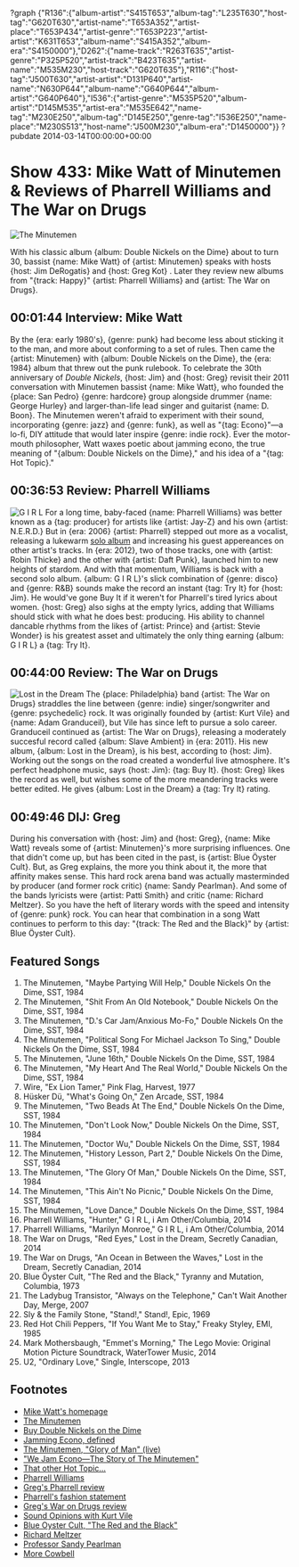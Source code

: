 ?graph {"R136":{"album-artist":"S415T653","album-tag":"L235T630","host-tag":"G620T630","artist-name":"T653A352","artist-place":"T653P434","artist-genre":"T653P223","artist-artist":"K631T653","album-name":"S415A352","album-era":"S4150000"},"D262":{"name-track":"R263T635","artist-genre":"P325P520","artist-track":"B423T635","artist-name":"M535M230","host-track":"G620T635"},"R116":{"host-tag":"J500T630","artist-artist":"D131P640","artist-name":"N630P644","album-name":"G640P644","album-artist":"G640P640"},"I536":{"artist-genre":"M535P520","album-artist":"D145M535","artist-era":"M535E642","name-tag":"M230E250","album-tag":"D145E250","genre-tag":"I536E250","name-place":"M230S513","host-name":"J500M230","album-era":"D1450000"}}
?pubdate 2014-03-14T00:00:00+00:00

# Show 433: Mike Watt of Minutemen & Reviews of Pharrell Williams and The War on Drugs

![The Minutemen](http://static.soundopinions.org/images/2014/theminutemen_web.jpg)

With his classic album {album: Double Nickels on the Dime} about to turn 30, bassist {name: Mike Watt} of {artist: Minutemen} speaks with hosts {host: Jim DeRogatis} and {host: Greg Kot} . Later they review new albums from "{track: Happy}" {artist: Pharrell Williams} and {artist: The War on Drugs}.

## 00:01:44 Interview: Mike Watt

By the {era: early 1980's}, {genre: punk} had become less about sticking it to the man, and more about conforming to a set of rules. Then came the {artist: Minutemen} with {album: Double Nickels on the Dime}, the {era: 1984} album that threw out the punk rulebook. To celebrate the 30th anniversary of *Double Nickels*, {host: Jim} and {host: Greg} revisit their 2011 conversation with Minutemen bassist {name: Mike Watt}, who founded the {place: San Pedro} {genre: hardcore} group alongside drummer {name: George Hurley} and larger-than-life lead singer and guitarist {name: D. Boon}. The Minutemen weren't afraid to experiment with their sound, incorporating {genre: jazz} and {genre: funk}, as well as "{tag: Econo}"—a lo-fi, DIY attitude that would later inspire {genre: indie rock}. Ever the motor-mouth philosopher, Watt waxes poetic about jamming econo, the true meaning of "{album: Double Nickels on the Dime}," and his idea of a "{tag: Hot Topic}."

## 00:36:53 Review: Pharrell Williams
![G I R L](//static.soundopinions.org/images/pharrell-girl.jpg)
For a long time, baby-faced {name: Pharrell Williams} was better known as a {tag: producer} for artists like {artist: Jay-Z} and his own {artist: N.E.R.D.} But in {era: 2006} {artist: Pharrell} stepped out more as a vocalist, releasing a lukewarm [solo album](show/35) and increasing his guest appereances on other artist's tracks. In {era: 2012}, two of those tracks, one with {artist: Robin Thicke} and the other with {artist: Daft Punk}, launched him to new heights of stardom. And with that momentum, Williams is back with a second solo album. {album: G I R L}'s slick combination of {genre: disco} and {genre: R&B} sounds make the record an instant {tag: Try It} for {host: Jim}. He would've gone Buy It if it weren't for Pharrell's tired lyrics about women. {host: Greg} also sighs at the empty lyrics, adding that Williams should stick with what he does best: producing. His ability to channel dancable rhythms from the likes of {artist: Prince} and {artist: Stevie Wonder} is his greatest asset and ultimately the only thing earning {album: G I R L} a {tag: Try It}. 


## 00:44:00 Review: The War on Drugs
![Lost in the Dream](http://is2.mzstatic.com/image/thumb/Music/v4/d8/4c/94/d84c9481-9f5c-80b9-4f1d-74d1451751c1/source/600x600bb.jpg "282078681/765568650")
The {place: Philadelphia} band {artist: The War on Drugs} straddles the line between {genre: indie} singer/songwriter and {genre: psychedelic} rock. It was originally founded by {artist: Kurt Vile} and {name: Adam Granduceil}, but Vile has since left to pursue a solo career. Granduceil continued as {artist: The War on Drugs}, releasing a  moderately succesful record called {album: Slave Ambient} in {era: 2011}. His new album, {album: Lost in the Dream}, is his best, according to {host: Jim}. Working out the songs on the road created a wonderful live atmosphere. It's perfect headphone music, says {host: Jim}:  {tag: Buy It}. {host: Greg} likes the record as well, but wishes some of the more meandering tracks were better edited. He gives {album: Lost in the Dream} a {tag: Try It} rating.


## 00:49:46 DIJ: Greg
During his conversation with {host: Jim} and {host: Greg}, {name: Mike Watt} reveals some of {artist: Minutemen}'s more surprising influences. One that didn't come up, but has been cited in the past, is {artist: Blue Öyster Cult}. But, as Greg explains, the more you think about it, the more that affinity makes sense. This hard rock arena band was actually masterminded by producer (and former rock critic) {name: Sandy Pearlman}. And some of the bands lyricists were {artist: Patti Smith} and critic {name: Richard Meltzer}. So you have the heft of literary words with the speed and intensity of {genre: punk} rock. You can hear that combination in a song Watt continues to perform to this day: "{track: The Red and the Black}" by {artist: Blue Öyster Cult}.

## Featured Songs
1. The Minutemen, "Maybe Partying Will Help," Double Nickels On the Dime, SST, 1984
1. The Minutemen, "Shit From An Old Notebook," Double Nickels On the Dime, SST, 1984
1. The Minutemen, "D.'s Car Jam/Anxious Mo-Fo," Double Nickels On the Dime, SST, 1984
1. The Minutemen, "Political Song For Michael Jackson To Sing," Double Nickels On the Dime, SST, 1984
1. The Minutemen, "June 16th," Double Nickels On the Dime, SST, 1984
1. The Minutemen, "My Heart And The Real World," Double Nickels On the Dime, SST, 1984
1. Wire, "Ex Lion Tamer," Pink Flag, Harvest, 1977
1. Hüsker Dü, "What's Going On," Zen Arcade, SST, 1984
1. The Minutemen, "Two Beads At The End," Double Nickels On the Dime, SST, 1984
1. The Minutemen, "Don't Look Now," Double Nickels On the Dime, SST, 1984
1. The Minutemen, "Doctor Wu," Double Nickels On the Dime, SST, 1984
1. The Minutemen, "History Lesson, Part 2," Double Nickels On the Dime, SST, 1984
1. The Minutemen, "The Glory Of Man," Double Nickels On the Dime, SST, 1984
1. The Minutemen, "This Ain't No Picnic," Double Nickels On the Dime, SST, 1984
1. The Minutemen, "Love Dance," Double Nickels On the Dime, SST, 1984
1. Pharrell Williams, "Hunter," G  I  R  L, i Am Other/Columbia, 2014
1. Pharrell Williams, "Marilyn Monroe," G  I  R  L, i Am Other/Columbia, 2014
1. The War on Drugs, "Red Eyes," Lost in the Dream, Secretly Canadian, 2014
1. The War on Drugs, "An Ocean in Between the Waves," Lost in the Dream, Secretly Canadian, 2014
1. Blue Öyster Cult, "The Red and the Black," Tyranny and Mutation, Columbia, 1973
1. The Ladybug Transistor, "Always on the Telephone," Can't Wait Another Day, Merge, 2007
1. Sly & the Family Stone, "Stand!," Stand!, Epic, 1969
1. Red Hot Chili Peppers, "If You Want Me to Stay," Freaky Styley, EMI, 1985
1. Mark Mothersbaugh, "Emmet's Morning," The Lego Movie: Original Motion Picture Soundtrack, WaterTower Music, 2014
1. U2, "Ordinary Love," Single, Interscope, 2013

## Footnotes
- [Mike Watt's homepage](http://www.hootpage.com/)
- [The Minutemen](http://www.allmusic.com/artist/minutemen-mn0000474482)
- [Buy Double Nickels on the Dime](http://www.amazon.com/Double-Nickels-Dime-Minutemen/dp/B000000LZV)
- [Jamming Econo, defined](http://www.urbandictionary.com/define.php?term=Jam+Econo)
- [The Minutemen, "Glory of Man" (live)](https://www.youtube.com/watch?v=AbBeomD20n4)
- ["We Jam Econo—The Story of The Minutemen"](http://www.imdb.com/title/tt0446071/)
- [That other Hot Topic...](http://www.hottopic.com/)
- [Pharrell Williams](http://pharrellwilliams.com/)
- [Greg's Pharrell review](http://www.chicagotribune.com/entertainment/music/turnitup/sc-pharrell-williams-review-girl-20140303,0,2833908.column)
- [Pharrell's fashion statement](http://nypost.com/2014/03/02/pharrell-hits-oscars-red-carpet-in-shorts/)
- [Greg's War on Drugs review](http://articles.chicagotribune.com/2014-03-07/entertainment/ct-war-on-drugs-album-review-20140307_1_war-on-drugs-granduciel-album)
- [Sound Opinions with Kurt Vile](http://www.soundopinions.org/show/386)
- [Blue Oyster Cult, "The Red and the Black"](http://www.youtube.com/watch?v=zIawk-9PApw)
- [Richard Meltzer](http://www.vice.com/read/rettsounds-materiality-of-existence-with-richard-meltzer)
- [Professor Sandy Pearlman](http://podcasts.mcgill.ca/music/sandy-pearlman-the-twelve-hallelujahs-of-george-handel-and-leonard-cohen/)
- [More Cowbell](http://www.metatube.com/en/videos/7812/SNL-behind-the-music-blue-oyster-cult/)
